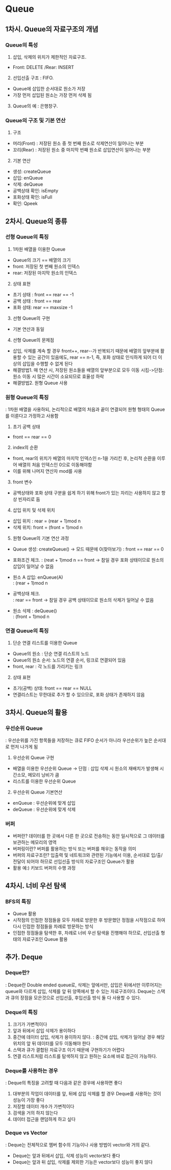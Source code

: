 # Queue

## 1차시. Queue의 자료구조의 개념

### Queue의 특성

1. 삽입, 삭제의 위치가 제한적인 자료구조. 
- Front: DELETE /Rear: INSERT
2.  선입선출 구조 : FIFO. 
- Queue에 삽입한 순서대로 원소가 저장
- 가장 먼저 삽입된 원소는 가장 먼저 삭제 됨
3. Queue의 예 : 은행창구. 

### Queue의 구조 및 기본 연산

1. 구조
- 머리(Front) : 저장된 원소 중 첫 번째 원소로 삭제연산이 일어나는 부분
- 꼬리(Rear) : 저장된 원소 중 마지막 번째 원소로 삽입연산이 일어나는 부분

2. 기본 연산
- 생성: createQueue 
- 삽입: enQueue 
- 삭제: deQueue 
- 공백상태 확인: isEmpty 
- 포화상태 확인: isFull 
- 확인: Qpeek

## 2차시. Queue의 종류

### 선형 Queue의 특징

1. 1차원 배열을 이용한 Queue
- Queue의 크기 == 배열의 크기
- front: 저장된 첫 번째 원소의 인덱스
- rear: 저장된 마지막 원소의 인덱스

2. 상태 표현
- 초기 상태 : front == rear == -1
- 공백 상태 : front == rear
- 포화 상태: rear == maxsize -1

3. 선형 Queue의 구현
- 기본 연산과 동일

4. 선형 Queue의 문제점
- 삽입, 삭제를 계속 할 경우 front++, rear--가 반복되기 때문에 배열의 앞부분에 활용할 수 있는 공간이 있음에도, 
rear == n-1, 즉, 포화 상태로 인식하게 되어 더 이상의 삽입을 수행할 수 없게 된다
- 해결방법1. 매 연산 시, 저장된 원소들을 배열의 앞부분으로 모두 이동 시킴->단점: 원소 이동 시 많은 시간이 소요되므로 효율성 하락
- 해결방법2. 원형 Queue 사용


### 원형 Queue의 특징
: 1차원 배열을 사용하되, 논리적으로 배열의 처음과 끝이 연결되어 원형 형태의 Queue를 이룬다고 가정하고 사용함

1. 초기 공백 상태
- front == rear == 0

2. index의 순환
- front, rear의 위치가 배열의 마지막 인덱스인 n-1을 가리킨 후, 논리적 순환을 이루어 배열의 처음 인덱스인 0으로 이동해야함
- 이를 위해 나머지 연산자 mod를 사용

3. front 변수
- 공백상태와 포화 상태 구분을 쉽게 하기 위해 front가 있는 자리는 사용하지 않고 항상 빈자리로 둠

4. 삽입 위치 및 삭제 위치
- 삽입 위치 : rear = (rear + 1)mod n
- 삭제 위치: front = (front + 1)mod n

5. 원형 Queue의 기본 연산 과정
- Queue 생성: createQueue()  -> 모드 때문에 0(찾아보기)
: front == rear == 0 

- 포화조건 체크. 
: (reat + 1)mod n == front -> 참일 경우 포화 상태이므로 원소의 삽입이 일어날 수 없음

- 원소 A 삽입: enQueue(A)  
: (rear + 1)mod n

- 공백상태 체크.  
: rear == front -> 참일 경우 공백 상태이므로 원소의 삭제가 일어날 수 없음

- 원소 삭제 : deQueue()  
: (front + 1)mod n


### 연결 Queue의 특징

1. 단순 연결 리스트를 이용한 Queue
- Queue의 원소 : 단순 연결 리스트의 노드
- Queue의 원소 순서: 노드의 연결 순서, 링크로 연결되어 있음
- front, rear : 각 노드를 가리키는 링크

2. 상태 표현
- 초기(공백) 상태: front == rear == NULL
- 연결리스트는 무한대로 추가 할 수 있으므로, 포화 상태가 존재하지 않음


## 3차시. Queue의 활용

### 우선순위 Queue
: 우선순위를 가진 항목들을 저장하는 큐로 FIFO 순서가 아니라 우선순위가 높은 순서대로 먼저 나가게 됨

1. 우선순위 Queue 구현
- 배열을 이용한 우선순위 Queue -> 단점 : 삽입 삭제 시 원소의 재배치가 발생해 시간소모, 메모리 낭비가 큼
- 리스트를 이용한 우선순위 Queue 

2. 우선순위 Queue 기본연산
- enQueue : 우선순위에 맞게 삽입
- deQueue : 우선순위에 맞게 삭제

### 버퍼
- 버퍼란? 데이터를 한 곳에서 다른 한 곳으로 전송하는 동안 일시적으로 그 데이터를 보관하는 메모리의 영역
- 버퍼링이란? 버퍼를 활용하는 방식 또는 버퍼를 채우는 동작을 의미
- 버퍼의 자료구조란? 입출력 및 네트워크와 관련된 기능에서 이용, 순서대로 입/출/전달이 되어야 하므로 선입선출 방식의 자료구조인 Queue가 활용
- 활용 예:) 키보드 버퍼의 수행 과정

## 4차시. 너비 우선 탐색

### BFS의 특징
- Queue 활용
- 시작점의 인접한 정점들을 모두 차례로 방문한 후 방문했던 정점을 시작점으로 하여 다시 인접한 정점들을 차례로 방문하는 방식
- 인접한 정점들을 탐색한 후, 차례로 너비 우선 탐색을 진행해야 하므로, 선입선출 형태의 자료구조인 Queue 활용


## 추가. Deque

### Deque란?
: Deque란 Double ended queue로, 삭제는 앞에서만, 삽입은 뒤에서만 이루어지는 queue와 다르게 삽입, 삭제를 앞 뒤 양쪽에서 할 수 있는 자료구조이다. 
Deque는 스택과 큐의 장점을 모은것으로 선입선출, 후입선출 방식 둘 다 사용할 수 있다.

### Deque의 특징
1. 크기가 가변적이다
2. 앞과 뒤에서 삽입 삭제가 용이하다
3. 중간에 데이터 삽입, 삭제가 용이하지 않다. 
: 중간에 삽입, 삭제가 일어날 경우 해당 위치의 앞 뒤 데이터를 모두 이동해야 한다
4. 스택과 큐가 결합된 자료구조 이기 때문에 구현하기가 어렵다
5. 연결 리스트처럼 리스트를 탐색하지 않고 원하는 요소에 바로 접근이 가능하다.

### Deque를 사용하는 경우
: Deque의 특징을 고려할 때 다음과 같은 경우에 사용하면 좋다
1. 대부분의 작업이 데이터를 앞, 뒤에 삽입 삭제를 할 경우 Deque를 사용하는 것이 성능이 가장 좋다
2. 저장할 데이터 개수가 가변적이다
3. 검색을 거의 하지 않는다
4. 데이터 접근을 랜덤하게 하고 싶다

### Deque vs Vector
: Deque는 전체적으로 멤버 함수의 기능이나 사용 방법이 vector와 거의 같다. 
- Deque는 앞과 뒤에서 삽입, 삭제 성능이 vector보다 좋다 
- Deque는 앞과 뒤 삽입, 삭제를 제외한 기능은 vector보다 성능이 좋지 않다
